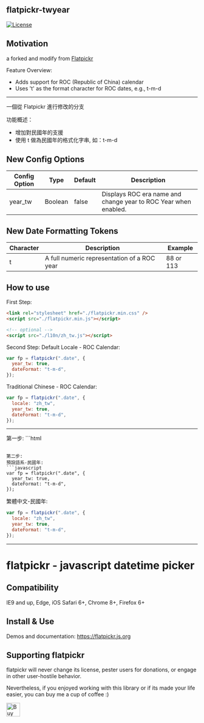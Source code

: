 ## flatpickr-twyear

<!-- [![npm version](https://badge.fury.io/js/flatpickr.svg)](https://www.npmjs.com/package/flatpickr) -->

[![License](https://img.shields.io/badge/license-MIT-blue.svg?style=plastic)](https://raw.githubusercontent.com/flatpickr/flatpickr/master/LICENSE.md)

## Motivation

a forked and modify from [Flatpickr](https://flatpickr.js.org/)

Feature Overview:

- Adds support for ROC (Republic of China) calendar
- Uses 't' as the format character for ROC dates, e.g., t-m-d

---

<zh-TW>

一個從 Flatpickr 進行修改的分支

功能概述：

- 增加對民國年的支援
- 使用 t 做為民國年的格式化字串, 如：t-m-d

</zh-TW>

## New Config Options

| Config Option | Type    | Default | Description                                                     |
| ------------- | ------- | ------- | --------------------------------------------------------------- |
| year_tw       | Boolean | false   | Displays ROC era name and change year to ROC Year when enabled. |

## New Date Formatting Tokens

| Character | Description                                 | Example   |
| --------- | ------------------------------------------- | --------- |
| t         | A full numeric representation of a ROC year | 88 or 113 |

## How to use

First Step:

```html
<link rel="stylesheet" href="./flatpickr.min.css" />
<script src="./flatpickr.min.js"></script>

<!-- optional -->
<script src="./l10n/zh_tw.js"></script>
```

Second Step:
Default Locale - ROC Calendar:

```javascript
var fp = flatpickr(".date", {
  year_tw: true,
  dateFormat: "t-m-d",
});
```

Traditional Chinese - ROC Calendar:

```javascript
var fp = flatpickr(".date", {
  locale: "zh_tw",
  year_tw: true,
  dateFormat: "t-m-d",
});
```

---

<zh-TW>
第一步: 
```html
  <link rel="stylesheet" href="./flatpickr.min.css">
  <script src="./flatpickr.min.js"></script>

  <!-- optional -->
  <script src="./l10n/zh_tw.js"></script>

````

第二步:
預設語系-民國年:
```javascript
var fp = flatpickr(".date", {
  year_tw: true,
  dateFormat: "t-m-d",
});
````

繁體中文-民國年:
```javascript
var fp = flatpickr(".date", {
  locale: "zh_tw",
  year_tw: true,
  dateFormat: "t-m-d",
});
```

</zh-TW>

---

# flatpickr - javascript datetime picker

## Compatibility

IE9 and up, Edge, iOS Safari 6+, Chrome 8+, Firefox 6+

## Install & Use

Demos and documentation: https://flatpickr.js.org

## Supporting flatpickr

flatpickr will never change its license, pester users for donations, or engage in other user-hostile behavior.

Nevertheless, if you enjoyed working with this library or if its made your life easier, you can buy me a cup of coffee :)

<a href='https://ko-fi.com/A3381DJ9' target='_blank'><img height='36' style='border:0px;height:36px;' src='https://az743702.vo.msecnd.net/cdn/kofi4.png?v=0' border='0' alt='Buy Me a Coffee at ko-fi.com' /></a>
